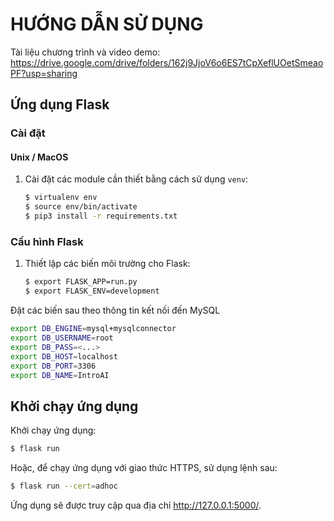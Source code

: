 # HƯỚNG DẪN SỬ DỤNG
Tài liệu chương trình và video demo:
https://drive.google.com/drive/folders/162j9JjoV6o6ES7tCpXeflUOetSmeaoPF?usp=sharing

## Ứng dụng Flask
### Cài đặt
#### Unix / MacOS

1. Cài đặt các module cần thiết bằng cách sử dụng `venv`:

   ```bash
   $ virtualenv env
   $ source env/bin/activate
   $ pip3 install -r requirements.txt
   ```

### Cấu hình Flask
1. Thiết lập các biến môi trường cho Flask:

   ```bash
   $ export FLASK_APP=run.py
   $ export FLASK_ENV=development
   ```

Đặt các biến sau theo thông tin kết nối đến MySQL
```bash
export DB_ENGINE=mysql+mysqlconnector
export DB_USERNAME=root  
export DB_PASS=<...>
export DB_HOST=localhost
export DB_PORT=3306
export DB_NAME=IntroAI   
```

## Khởi chạy ứng dụng

Khởi chạy ứng dụng:

```bash
$ flask run
```

Hoặc, để chạy ứng dụng với giao thức HTTPS, sử dụng lệnh sau:

```bash
$ flask run --cert=adhoc
```

Ứng dụng sẽ được truy cập qua địa chỉ http://127.0.0.1:5000/.